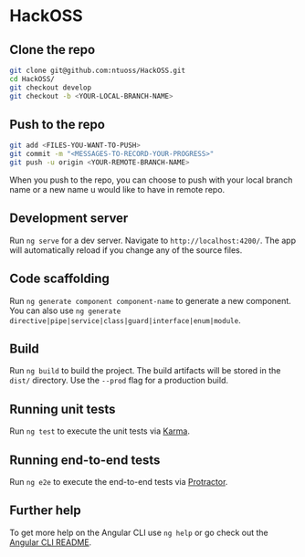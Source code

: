 # HackOSS

## Clone the repo

```bash
git clone git@github.com:ntuoss/HackOSS.git
cd HackOSS/
git checkout develop
git checkout -b <YOUR-LOCAL-BRANCH-NAME>
```

## Push to the repo

```bash
git add <FILES-YOU-WANT-TO-PUSH>
git commit -m "<MESSAGES-TO-RECORD-YOUR-PROGRESS>"
git push -u origin <YOUR-REMOTE-BRANCH-NAME>
```

When you push to the repo, you can choose to push with your local branch name or a new name u would like to have in remote repo.

## Development server

Run `ng serve` for a dev server. Navigate to `http://localhost:4200/`. The app will automatically reload if you change any of the source files.

## Code scaffolding

Run `ng generate component component-name` to generate a new component. You can also use `ng generate directive|pipe|service|class|guard|interface|enum|module`.

## Build

Run `ng build` to build the project. The build artifacts will be stored in the `dist/` directory. Use the `--prod` flag for a production build.

## Running unit tests

Run `ng test` to execute the unit tests via [Karma](https://karma-runner.github.io).

## Running end-to-end tests

Run `ng e2e` to execute the end-to-end tests via [Protractor](http://www.protractortest.org/).

## Further help

To get more help on the Angular CLI use `ng help` or go check out the [Angular CLI README](https://github.com/angular/angular-cli/blob/master/README.md).

